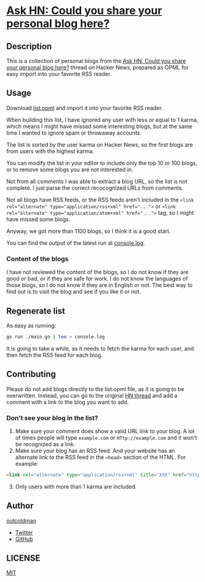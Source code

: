 # [Ask HN: Could you share your personal blog here?](https://news.ycombinator.com/item?id=36575081)

## Description

This is a collection of personal blogs from the [Ask HN: Could you share your personal blog here?](https://news.ycombinator.com/item?id=36575081) 
thread on Hacker News, prepared as OPML for easy import into your favorite RSS reader.

## Usage

Download [list.opml](https://raw.githubusercontent.com/outcoldman/hackernews-personal-blogs/master/list.opml) and import it into your favorite RSS reader.

When building this list, I have ignored any user with less or equal to 1 karma, which means I might have missed some
interesting blogs, but at the same time I wanted to ignore spam or throwaway accounts.

The list is sorted by the user karma on Hacker News, so the first blogs are from users with the highest karma.

You can modify the list in your editor to include only the top 10 or 100 blogs, or to remove some blogs you are not interested in.

Not from all comments I was able to extract a blog URL, so the list is not complete. I just parse the correct recocognized URLs
from comments.

Not all blogs have RSS feeds, or the RSS feeds aren't included in the `<link rel="alternate" type="application/rss+xml" href="...">`
or `<link rel="alternate" type="application/atom+xml" href="...">` tag, so I might have missed some blogs.

Anyway, we got more than 1100 blogs, so I think it is a good start.

You can find the output of the latest run at [console.log](console.log).

### Content of the blogs

I have not reviewed the content of the blogs, so I do not know if they are good or bad, or if they are safe for work.
I do not know the languages of those blogs, so I do not know if they are in English or not.
The best way to find out is to visit the blog and see if you like it or not.

## Regenerate list

As easy as running:

```bash
go run ./main.go | tee > console.log
```

It is going to take a while, as it needs to fetch the karma for each user, and then fetch the RSS feed for each blog.

## Contributing

Please do not add blogs directly to the list.opml file, as it is going to be overwritten.
Instead, you can go to the original [HN thread](https://news.ycombinator.com/item?id=36575081) and add a comment with a link to the blog you want to add.

### Don't see your blog in the list?

1. Make sure your comment does show a valid URL link to your blog. A lot of times people will type `example.com` or `HTtp://example.com` and it won't be recognized as a link.
2. Make sure your blog has an RSS feed. And your website has an alternate link to the RSS feed in the `<head>` section of the HTML. For example:

```html
<link rel="alternate" type="application/rss+xml" title="XXX" href="https://example.com/rss.xml">
```

3. Only users with more than 1 karma are included.


## Author

[outcoldman](https://www.outcoldman.com)

- [Twitter](https://twitter.com/outcoldman)
- [GitHub](https://github.com/outcoldman)

## LICENSE

[MIT](LICENSE)

